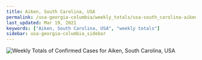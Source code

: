 ```yaml
---
title: Aiken, South Carolina, USA
permalink: /usa-georgia-columbia/weekly_totals/usa-south_carolina-aiken-weekly_totals.html
last_updated: Mar 19, 2021
keywords: ["Aiken, South Carolina, USA", "weekly totals"]
sidebar: usa-georgia-columbia_sidebar
---
```


![Weekly Totals of Confirmed Cases for Aiken, South Carolina, USA](/covid_tracker/images/graphs/usa-south_carolina-aiken-weekly_totals_graph.png)
